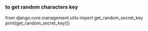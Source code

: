 ### to get random characters key
from django.core.management.utils import get_random_secret_key
print(get_random_secret_key())